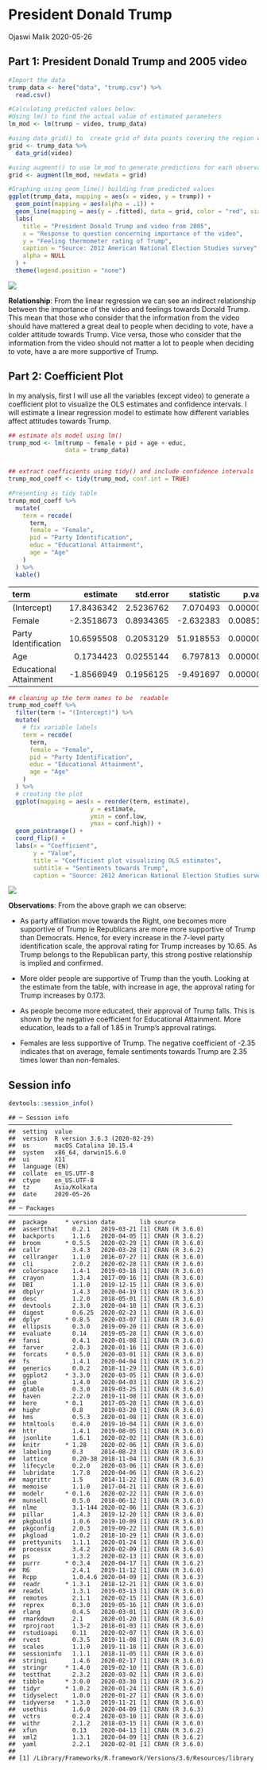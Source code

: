 President Donald Trump
================
Ojaswi Malik
2020-05-26

## Part 1: President Donald Trump and 2005 video

``` r
#Import the data
trump_data <- here("data", "trump.csv") %>%
  read.csv()

#Calculating predicted values below:
#Using lm() to find the actual value of estimated parameters
lm_mod <- lm(trump ~ video, trump_data)

#using data_grid() to  create grid of data points covering the region where observed data is 
grid <- trump_data %>%
  data_grid(video)

#using augment() to use lm_mod to generate predictions for each observation in the data frame
grid <- augment(lm_mod, newdata = grid)

#Graphing using geom_line() building from predicted values
ggplot(trump_data, mapping = aes(x = video, y = trump)) + 
  geom_point(mapping = aes(alpha = .1)) +
  geom_line(mapping = aes(y = .fitted), data = grid, color = "red", size = 1) +
  labs(
    title = "President Donald Trump and video from 2005",
    x = "Response to question concerning importance of the video",
    y = "Feeling thermometer rating of Trump",
    caption = "Source: 2012 American National Election Studies survey",
    alpha = NULL
  ) +
  theme(legend.position = "none")
```

![](trump_files/figure-gfm/linear%20trump-1.png)<!-- -->

**Relationship**: From the linear regression we can see an indirect
relationship between the importance of the video and feelings towards
Donald Trump. This mean that those who consider that the information
from the video should have mattered a great deal to people when deciding
to vote, have a colder attitude towards Trump. Vice versa, those who
consider that the information from the video should not matter a lot to
people when deciding to vote, have a are more supportive of Trump.

## Part 2: Coefficient Plot

In my analysis, first I will use all the variables (except video) to
generate a coefficient plot to visualize the OLS estimates and
confidence intervals. I will estimate a linear regression model to
estimate how different variables affect attitudes towards Trump.

``` r
## estimate ols model using lm()
trump_mod <- lm(trump ~ female + pid + age + educ,
                data = trump_data)


## extract coefficients using tidy() and include confidence intervals
trump_mod_coeff <- tidy(trump_mod, conf.int = TRUE) 

#Presenting as tidy table
trump_mod_coeff %>%
  mutate(
    term = recode(
      term,
      female = "Female",
      pid = "Party Identification",
      educ = "Educational Attainment",
      age = "Age"
    )
  ) %>%
  kable()
```

| term                   |    estimate | std.error |  statistic |   p.value |    conf.low |   conf.high |
| :--------------------- | ----------: | --------: | ---------: | --------: | ----------: | ----------: |
| (Intercept)            |  17.8436342 | 2.5236762 |   7.070493 | 0.0000000 |  12.8954633 |  22.7918051 |
| Female                 | \-2.3518673 | 0.8934365 | \-2.632383 | 0.0085192 | \-4.1036280 | \-0.6001067 |
| Party Identification   |  10.6595508 | 0.2053129 |  51.918553 | 0.0000000 |  10.2569938 |  11.0621078 |
| Age                    |   0.1734423 | 0.0255144 |   6.797813 | 0.0000000 |   0.1234162 |   0.2234684 |
| Educational Attainment | \-1.8566949 | 0.1956125 | \-9.491697 | 0.0000000 | \-2.2402323 | \-1.4731575 |

``` r
## cleaning up the term names to be  readable
trump_mod_coeff %>%
  filter(term != "(Intercept)") %>%
  mutate(
    # fix variable labels
    term = recode(
      term,
      female = "Female",
      pid = "Party Identification",
      educ = "Educational Attainment",
      age = "Age"
    )
  ) %>%
  # creating the plot
  ggplot(mapping = aes(x = reorder(term, estimate),
                       y = estimate,
                       ymin = conf.low,
                       ymax = conf.high)) +
  geom_pointrange() +
  coord_flip() +
  labs(x = "Coefficient",
       y = "Value",
       title = "Coefficient plot visualizing OLS estimates",
       subtitle = "Sentiments towards Trump",
       caption = "Source: 2012 American National Election Studies survey")
```

![](trump_files/figure-gfm/my%20model-1.png)<!-- -->

**Observations**: From the above graph we can observe:

  - As party affiliation move towards the Right, one becomes more
    supportive of Trump ie Republicans are more more supportive of Trump
    than Democrats. Hence, for every increase in the 7-level party
    identification scale, the approval rating for Trump increases by
    10.65. As Trump belongs to the Republican party, this strong postive
    relationship is implied and confirmed.

  - More older people are supportive of Trump than the youth. Looking at
    the estimate from the table, with increase in age, the approval
    rating for Trump increases by 0.173.

  - As people become more educated, their approval of Trump falls. This
    is shown by the negative coefficient for Educational Attainment.
    More education, leads to a fall of 1.85 in Trump’s approval ratings.

  - Females are less supportive of Trump. The negative coefficient of
    -2.35 indicates that on average, female sentiments towards Trump are
    2.35 times lower than
    non-females.

## Session info

``` r
devtools::session_info()
```

    ## ─ Session info ───────────────────────────────────────────────────────────────
    ##  setting  value                       
    ##  version  R version 3.6.3 (2020-02-29)
    ##  os       macOS Catalina 10.15.4      
    ##  system   x86_64, darwin15.6.0        
    ##  ui       X11                         
    ##  language (EN)                        
    ##  collate  en_US.UTF-8                 
    ##  ctype    en_US.UTF-8                 
    ##  tz       Asia/Kolkata                
    ##  date     2020-05-26                  
    ## 
    ## ─ Packages ───────────────────────────────────────────────────────────────────
    ##  package     * version date       lib source        
    ##  assertthat    0.2.1   2019-03-21 [1] CRAN (R 3.6.0)
    ##  backports     1.1.6   2020-04-05 [1] CRAN (R 3.6.2)
    ##  broom       * 0.5.5   2020-02-29 [1] CRAN (R 3.6.0)
    ##  callr         3.4.3   2020-03-28 [1] CRAN (R 3.6.2)
    ##  cellranger    1.1.0   2016-07-27 [1] CRAN (R 3.6.0)
    ##  cli           2.0.2   2020-02-28 [1] CRAN (R 3.6.0)
    ##  colorspace    1.4-1   2019-03-18 [1] CRAN (R 3.6.0)
    ##  crayon        1.3.4   2017-09-16 [1] CRAN (R 3.6.0)
    ##  DBI           1.1.0   2019-12-15 [1] CRAN (R 3.6.0)
    ##  dbplyr        1.4.3   2020-04-19 [1] CRAN (R 3.6.3)
    ##  desc          1.2.0   2018-05-01 [1] CRAN (R 3.6.0)
    ##  devtools      2.3.0   2020-04-10 [1] CRAN (R 3.6.3)
    ##  digest        0.6.25  2020-02-23 [1] CRAN (R 3.6.0)
    ##  dplyr       * 0.8.5   2020-03-07 [1] CRAN (R 3.6.0)
    ##  ellipsis      0.3.0   2019-09-20 [1] CRAN (R 3.6.0)
    ##  evaluate      0.14    2019-05-28 [1] CRAN (R 3.6.0)
    ##  fansi         0.4.1   2020-01-08 [1] CRAN (R 3.6.0)
    ##  farver        2.0.3   2020-01-16 [1] CRAN (R 3.6.0)
    ##  forcats     * 0.5.0   2020-03-01 [1] CRAN (R 3.6.0)
    ##  fs            1.4.1   2020-04-04 [1] CRAN (R 3.6.2)
    ##  generics      0.0.2   2018-11-29 [1] CRAN (R 3.6.0)
    ##  ggplot2     * 3.3.0   2020-03-05 [1] CRAN (R 3.6.0)
    ##  glue          1.4.0   2020-04-03 [1] CRAN (R 3.6.2)
    ##  gtable        0.3.0   2019-03-25 [1] CRAN (R 3.6.0)
    ##  haven         2.2.0   2019-11-08 [1] CRAN (R 3.6.0)
    ##  here        * 0.1     2017-05-28 [1] CRAN (R 3.6.0)
    ##  highr         0.8     2019-03-20 [1] CRAN (R 3.6.0)
    ##  hms           0.5.3   2020-01-08 [1] CRAN (R 3.6.0)
    ##  htmltools     0.4.0   2019-10-04 [1] CRAN (R 3.6.0)
    ##  httr          1.4.1   2019-08-05 [1] CRAN (R 3.6.0)
    ##  jsonlite      1.6.1   2020-02-02 [1] CRAN (R 3.6.0)
    ##  knitr       * 1.28    2020-02-06 [1] CRAN (R 3.6.0)
    ##  labeling      0.3     2014-08-23 [1] CRAN (R 3.6.0)
    ##  lattice       0.20-38 2018-11-04 [1] CRAN (R 3.6.3)
    ##  lifecycle     0.2.0   2020-03-06 [1] CRAN (R 3.6.0)
    ##  lubridate     1.7.8   2020-04-06 [1] CRAN (R 3.6.2)
    ##  magrittr      1.5     2014-11-22 [1] CRAN (R 3.6.0)
    ##  memoise       1.1.0   2017-04-21 [1] CRAN (R 3.6.0)
    ##  modelr      * 0.1.6   2020-02-22 [1] CRAN (R 3.6.0)
    ##  munsell       0.5.0   2018-06-12 [1] CRAN (R 3.6.0)
    ##  nlme          3.1-144 2020-02-06 [1] CRAN (R 3.6.3)
    ##  pillar        1.4.3   2019-12-20 [1] CRAN (R 3.6.0)
    ##  pkgbuild      1.0.6   2019-10-09 [1] CRAN (R 3.6.0)
    ##  pkgconfig     2.0.3   2019-09-22 [1] CRAN (R 3.6.0)
    ##  pkgload       1.0.2   2018-10-29 [1] CRAN (R 3.6.0)
    ##  prettyunits   1.1.1   2020-01-24 [1] CRAN (R 3.6.0)
    ##  processx      3.4.2   2020-02-09 [1] CRAN (R 3.6.0)
    ##  ps            1.3.2   2020-02-13 [1] CRAN (R 3.6.0)
    ##  purrr       * 0.3.4   2020-04-17 [1] CRAN (R 3.6.2)
    ##  R6            2.4.1   2019-11-12 [1] CRAN (R 3.6.0)
    ##  Rcpp          1.0.4.6 2020-04-09 [1] CRAN (R 3.6.3)
    ##  readr       * 1.3.1   2018-12-21 [1] CRAN (R 3.6.0)
    ##  readxl        1.3.1   2019-03-13 [1] CRAN (R 3.6.0)
    ##  remotes       2.1.1   2020-02-15 [1] CRAN (R 3.6.0)
    ##  reprex        0.3.0   2019-05-16 [1] CRAN (R 3.6.0)
    ##  rlang         0.4.5   2020-03-01 [1] CRAN (R 3.6.0)
    ##  rmarkdown     2.1     2020-01-20 [1] CRAN (R 3.6.0)
    ##  rprojroot     1.3-2   2018-01-03 [1] CRAN (R 3.6.0)
    ##  rstudioapi    0.11    2020-02-07 [1] CRAN (R 3.6.0)
    ##  rvest         0.3.5   2019-11-08 [1] CRAN (R 3.6.0)
    ##  scales        1.1.0   2019-11-18 [1] CRAN (R 3.6.0)
    ##  sessioninfo   1.1.1   2018-11-05 [1] CRAN (R 3.6.0)
    ##  stringi       1.4.6   2020-02-17 [1] CRAN (R 3.6.0)
    ##  stringr     * 1.4.0   2019-02-10 [1] CRAN (R 3.6.0)
    ##  testthat      2.3.2   2020-03-02 [1] CRAN (R 3.6.0)
    ##  tibble      * 3.0.0   2020-03-30 [1] CRAN (R 3.6.2)
    ##  tidyr       * 1.0.2   2020-01-24 [1] CRAN (R 3.6.0)
    ##  tidyselect    1.0.0   2020-01-27 [1] CRAN (R 3.6.0)
    ##  tidyverse   * 1.3.0   2019-11-21 [1] CRAN (R 3.6.0)
    ##  usethis       1.6.0   2020-04-09 [1] CRAN (R 3.6.3)
    ##  vctrs         0.2.4   2020-03-10 [1] CRAN (R 3.6.0)
    ##  withr         2.1.2   2018-03-15 [1] CRAN (R 3.6.0)
    ##  xfun          0.13    2020-04-13 [1] CRAN (R 3.6.2)
    ##  xml2          1.3.1   2020-04-09 [1] CRAN (R 3.6.2)
    ##  yaml          2.2.1   2020-02-01 [1] CRAN (R 3.6.0)
    ## 
    ## [1] /Library/Frameworks/R.framework/Versions/3.6/Resources/library
